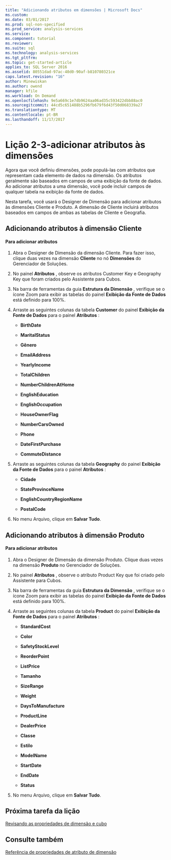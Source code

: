 ```yaml
---
title: "Adicionando atributos em dimensões | Microsoft Docs"
ms.custom: 
ms.date: 03/01/2017
ms.prod: sql-non-specified
ms.prod_service: analysis-services
ms.service: 
ms.component: tutorial
ms.reviewer: 
ms.suite: sql
ms.technology: analysis-services
ms.tgt_pltfrm: 
ms.topic: get-started-article
applies_to: SQL Server 2016
ms.assetid: 80551dad-97ac-40d0-90af-b810780321ce
caps.latest.revision: "16"
author: Minewiskan
ms.author: owend
manager: kfile
ms.workload: On Demand
ms.openlocfilehash: 9e5a669c1e7db9624aa06ad35c593422dbb88ac0
ms.sourcegitcommit: 44cd5c651488b5296fb679f6d43f50d068339a27
ms.translationtype: MT
ms.contentlocale: pt-BR
ms.lasthandoff: 11/17/2017
---
```

# <a name="lesson-2-3---adding-attributes-to-dimensions"></a>Lição 2-3-adicionar atributos às dimensões
Agora que você definiu dimensões, pode populá-las com atributos que representam cada elemento de dados na dimensão. Os atributos geralmente são baseados em campos de uma exibição da fonte de dados. Ao adicionar atributos a uma dimensão, você pode incluir campos de qualquer tabela na exibição da fonte de dados.  
  
Nesta tarefa, você usará o Designer de Dimensão para adicionar atributos às dimensões Cliente e Produto. A dimensão de Cliente incluirá atributos baseados em campos de ambas as tabelas de Cliente e Geografia.  
  
## <a name="adding-attributes-to-the-customer-dimension"></a>Adicionando atributos à dimensão Cliente  
  
#### <a name="to-add-attributes"></a>Para adicionar atributos  
  
1.  Abra o Designer de Dimensão da dimensão Cliente. Para fazer isso, clique duas vezes na dimensão **Cliente** no nó **Dimensões** do Gerenciador de Soluções.  
  
2.  No painel **Atributos** , observe os atributos Customer Key e Geography Key que foram criados pelo Assistente para Cubos.  
  
3.  Na barra de ferramentas da guia **Estrutura da Dimensão** , verifique se o ícone Zoom para exibir as tabelas do painel **Exibição da Fonte de Dados** está definido para 100%.  
  
4.  Arraste as seguintes colunas da tabela **Customer** do painel **Exibição da Fonte de Dados** para o painel **Atributos** :  
  
    -   **BirthDate**  
  
    -   **MaritalStatus**  
  
    -   **Gênero**  
  
    -   **EmailAddress**  
  
    -   **YearlyIncome**  
  
    -   **TotalChildren**  
  
    -   **NumberChildrenAtHome**  
  
    -   **EnglishEducation**  
  
    -   **EnglishOccupation**  
  
    -   **HouseOwnerFlag**  
  
    -   **NumberCarsOwned**  
  
    -   **Phone**  
  
    -   **DateFirstPurchase**  
  
    -   **CommuteDistance**  
  
5.  Arraste as seguintes colunas da tabela **Geography** do painel **Exibição da Fonte de Dados** para o painel **Atributos** :  
  
    -   **Cidade**  
  
    -   **StateProvinceName**  
  
    -   **EnglishCountryRegionName**  
  
    -   **PostalCode**  
  
6.  No menu Arquivo, clique em **Salvar Tudo**.  
  
## <a name="adding-attributes-to-the-product-dimension"></a>Adicionando atributos à dimensão Produto  
  
#### <a name="to-add-attributes"></a>Para adicionar atributos  
  
1.  Abra o Designer de Dimensão da dimensão Produto. Clique duas vezes na dimensão **Produto** no Gerenciador de Soluções.  
  
2.  No painel **Atributos** , observe o atributo Product Key que foi criado pelo Assistente para Cubos.  
  
3.  Na barra de ferramentas da guia **Estrutura da Dimensão** , verifique se o ícone Zoom para exibir as tabelas do painel **Exibição da Fonte de Dados** está definido para 100%.  
  
4.  Arraste as seguintes colunas da tabela **Product** do painel **Exibição da Fonte de Dados** para o painel **Atributos** :  
  
    -   **StandardCost**  
  
    -   **Color**  
  
    -   **SafetyStockLevel**  
  
    -   **ReorderPoint**  
  
    -   **ListPrice**  
  
    -   **Tamanho**  
  
    -   **SizeRange**  
  
    -   **Weight**  
  
    -   **DaysToManufacture**  
  
    -   **ProductLine**  
  
    -   **DealerPrice**  
  
    -   **Classe**  
  
    -   **Estilo**  
  
    -   **ModelName**  
  
    -   **StartDate**  
  
    -   **EndDate**  
  
    -   **Status**  
  
5.  No menu Arquivo, clique em **Salvar Tudo**.  
  
## <a name="next-task-in-lesson"></a>Próxima tarefa da lição  
[Revisando as propriedades de dimensão e cubo](../analysis-services/lesson-2-4-reviewing-cube-and-dimension-properties.md)  
  
## <a name="see-also"></a>Consulte também  
[Referência de propriedades de atributo de dimensão](../analysis-services/multidimensional-models/dimension-attribute-properties-reference.md)  
  
  
  

